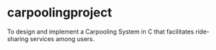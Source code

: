 # carpoolingproject
To design and implement a Carpooling System in C that facilitates ride-sharing services among users.
